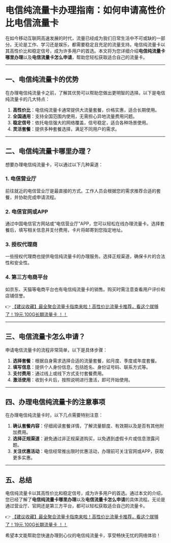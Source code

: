 # 电信纯流量卡办理指南：如何申请高性价比电信流量卡

在如今移动互联网高速发展的时代，流量已经成为我们日常生活中不可或缺的一部分。无论是工作、学习还是娱乐，都需要稳定且充足的流量支持。电信纯流量卡以其高性价比和稳定信号，成为许多用户的首选。本文将为您详细介绍**电信纯流量卡哪里办理**以及**电信流量卡怎么申请**，帮助您轻松获取适合自己的流量卡。

---

## 一、电信纯流量卡的优势

在办理电信纯流量卡之前，了解其优势可以帮助您做出更明智的选择。以下是电信纯流量卡的几大特点：

1. **高性价比**：电信纯流量卡通常提供大流量套餐，价格实惠，适合长期使用。
2. **全国通用**：支持全国范围内使用，无需担心异地流量费用问题。
3. **稳定信号**：依托电信强大的网络覆盖，信号稳定，适合各种场景使用。
4. **灵活套餐**：提供多种套餐选择，满足不同用户的需求。

---

## 二、电信纯流量卡哪里办理？

想要办理电信纯流量卡，可以通过以下几种渠道：

### 1. 电信营业厅
前往就近的电信营业厅是最直接的方式。工作人员会根据您的需求推荐合适的套餐，并协助完成申请流程。

### 2. 电信官网或APP
通过中国电信官方网站或“电信营业厅”APP，您可以轻松在线办理流量卡。选择套餐后，填写相关信息并支付费用，卡片将邮寄到您指定地址。

### 3. 授权代理商
一些授权代理商也提供电信纯流量卡的办理服务。选择正规渠道，确保卡片的合法性和安全性。

### 4. 第三方电商平台
如京东、天猫等电商平台也有电信纯流量卡的销售。购买时需注意查看用户评价和店铺信誉。

👉 [【建议收藏】最全聚合流量卡指南来啦！高性价比流量卡推荐，看这个就够了！19元 100G长期流量卡 ！！](https://bit.ly/Liuliangka)

---

## 三、电信流量卡怎么申请？

申请电信流量卡的流程非常简单，以下是具体步骤：

1. **选择套餐**：根据自身需求选择合适的流量套餐，如月度、季度或年度套餐。
2. **填写信息**：提供个人身份信息，包括姓名、身份证号码、联系方式等。
3. **支付费用**：通过线上或线下方式支付套餐费用。
4. **激活使用**：收到卡片后，按照说明进行激活，即可开始使用。

---

## 四、办理电信纯流量卡的注意事项

在办理电信纯流量卡时，以下几点需要特别注意：

1. **确认套餐内容**：仔细阅读套餐详情，了解流量额度、有效期以及是否有其他附加费用。
2. **选择正规渠道**：避免通过非正规渠道购买，以免遇到虚假卡片或信息泄露问题。
3. **关注优惠活动**：电信经常推出限时优惠活动，办理前可关注官网或APP，获取更多实惠。

---

## 五、总结

电信纯流量卡以其高性价比和稳定信号，成为许多用户的首选。通过本文的介绍，您已经了解了**电信纯流量卡哪里办理**以及**电信流量卡怎么申请**的具体流程。无论是通过营业厅、官网还是第三方平台，都可以轻松获取适合自己的流量卡。

👉 [【建议收藏】最全聚合流量卡指南来啦！高性价比流量卡推荐，看这个就够了！19元 100G长期流量卡 ！！](https://bit.ly/Liuliangka)

希望本文能帮助您快速办理到心仪的电信纯流量卡，享受畅快无忧的网络体验！